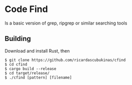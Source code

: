 # Code Find
Is a basic version of grep, ripgrep or similar searching tools

## Building
Download and install Rust, then
```
$ git clone https://github.com/ricardascubukinas/cfind
$ cd cfind
$ cargo build --release
$ cd target/release/
$ ./cfind [pattern] [filename]
```
